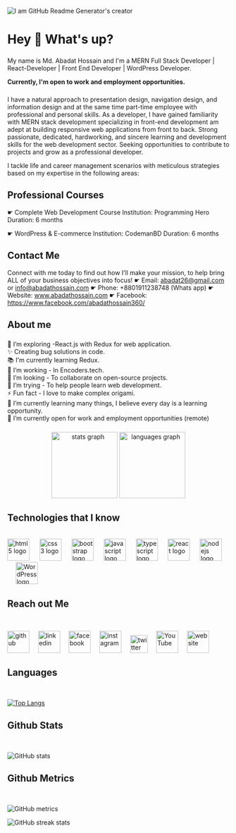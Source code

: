 
![I am GitHub Readme Generator's creator](https://media.licdn.com/dms/image/D5616AQHbv0uuqmz_zQ/profile-displaybackgroundimage-shrink_350_1400/0/1695665354502?e=1716422400&v=beta&t=wLo8HtakhsD8KKK6n9hJCqxOmjb-OSf_uVfZ1N74dfw)

<h1 align="left">Hey 👋 What's up?</h1>

###

<p align="left">My name is Md. Abadat Hossain and I'm a MERN Full Stack Developer | React-Developer | Front End Developer | WordPress Developer.</p>
<p><strong> Currently, I'm open to work and employment opportunities.</strong> </p> 

###
I have a natural approach to presentation design, navigation design, and information design and at the same time part-time employee with professional and personal skills. As a developer, I have gained familiarity with MERN stack development specializing in front-end development am adept at building responsive web applications from front to back. Strong passionate, dedicated, hardworking, and sincere learning and development skills for the web development sector. Seeking opportunities to contribute to projects and grow as a professional developer.

I tackle life and career management scenarios with meticulous strategies based on my expertise in the following areas:

<h2 align="left">Professional Courses</h2>

☛ Complete Web Development Course
 Institution: Programming Hero
 Duration: 6 months

☛ WordPress & E-commerce
 Institution: CodemanBD
 Duration: 6 months
 
<h2 align="left">Contact Me</h2>

Connect with me today to find out how I’ll make your mission, to help bring ALL of your business objectives into focus!
☛ Email: abadat26@gmail.com or info@abadathossain.com
☛ Phone: +8801911238748 (Whats app) 
☛ Website: www.abadathossain.com
☛ Facebook: https://www.facebook.com/abadathossain360/

<h2 align="left">About me</h2>

###

<p align="left">🌱 I’m exploring -React.js with Redux for web application.<br>✨ Creating bug solutions in code.<br>📚 I'm currently learning Redux.<br>🎯 I’m working - In Encoders.tech.<br>👯 I’m looking - To collaborate on open-source projects.<br>🤔 I’m trying - To help people learn web development.<br>⚡ Fun fact - I love to make complex origami.<br>🌱 I’m currently learning many things, I believe every day is a learning opportunity.<br>👯 I’m currently open for work and employment opportunities (remote) </p> 

###

###

<div align="center">
  <img src="https://github-readme-stats.vercel.app/api?username=AbadatHossain&hide_title=false&hide_rank=false&show_icons=true&include_all_commits=true&count_private=true&disable_animations=false&theme=dracula&locale=en&hide_border=false" height="150" alt="stats graph"  />
  <img src="https://github-readme-stats.vercel.app/api/top-langs?username=AbadatHossain&locale=en&hide_title=false&layout=compact&card_width=320&langs_count=5&theme=dracula&hide_border=false" height="150" alt="languages graph"  />
</div>

###

<h2 align="left">Technologies that I know</h2><br>

<div align="left">
  <img src="https://cdn.jsdelivr.net/gh/devicons/devicon/icons/html5/html5-original.svg" height="50" alt="html5 logo"  />
  <img width="15" />

  <img src="https://cdn.jsdelivr.net/gh/devicons/devicon/icons/css3/css3-original.svg" height="50" alt="css3 logo" />
  <img width="15" />

  <img src="https://cdn.jsdelivr.net/gh/devicons/devicon/icons/bootstrap/bootstrap-original.svg" height="50" alt="bootstrap logo"  />
  <img width="15" />
  
  <img src="https://cdn.jsdelivr.net/gh/devicons/devicon/icons/javascript/javascript-original.svg" height="50" alt="javascript logo"  />
  <img width="15" />
  
  <img src="https://cdn.jsdelivr.net/gh/devicons/devicon/icons/typescript/typescript-original.svg" height="50" alt="typescript logo"  />
  <img width="15" />
  
  <img src="https://cdn.jsdelivr.net/gh/devicons/devicon/icons/react/react-original.svg" height="50" alt="react logo"  />
  <img width="15" />
  
  <img src="https://cdn.jsdelivr.net/gh/devicons/devicon/icons/nodejs/nodejs-original.svg" height="50" alt="nodejs logo"  />
  <img width="15" />
  
  <img src="https://cdn.jsdelivr.net/gh/devicons/devicon/icons/wordpress/wordpress-original.svg" height="50" alt="WordPress logo"  />
  <img width="15" />

</div>

<h2 align="left">Reach out Me</h2><br>

[<img src='https://cdn.jsdelivr.net/npm/simple-icons@3.0.1/icons/github.svg' alt='github' height='50'>](https://github.com/AbadatHossain) &nbsp;&nbsp;&nbsp; [<img src='https://cdn.jsdelivr.net/npm/simple-icons@3.0.1/icons/linkedin.svg' alt='linkedin' height='50'>](https://www.linkedin.com/in/md-abadat-hossain/) &nbsp;&nbsp;&nbsp; [<img src='https://cdn.jsdelivr.net/npm/simple-icons@3.0.1/icons/facebook.svg' alt='facebook' height='50'>](https://www.facebook.com/abadat.hossain.7) &nbsp;&nbsp;&nbsp; [<img src='https://cdn.jsdelivr.net/npm/simple-icons@3.0.1/icons/instagram.svg' alt='instagram' height='50'>](https://www.instagram.com/abadat_hossain360/) &nbsp;&nbsp;&nbsp; [<img src='https://cdn.jsdelivr.net/npm/simple-icons@3.0.1/icons/twitter.svg' alt='twitter' height='40'>](https://twitter.com/abadat26) &nbsp;&nbsp;&nbsp; [<img src='https://cdn.jsdelivr.net/npm/simple-icons@3.0.1/icons/youtube.svg' alt='YouTube' height='50'>](https://www.youtube.com/channel/@abadat-hossain) &nbsp;&nbsp;&nbsp; [<img src='https://cdn.jsdelivr.net/npm/simple-icons@3.0.1/icons/icloud.svg' alt='website' height='50'>](www.abadathossain.com)  

###

<h2 align="left">Languages</h2><br>

[![Top Langs](https://github-readme-stats.vercel.app/api/top-langs/?username=AbadatHossain)](https://github.com/anuraghazra/github-readme-stats)

<h2 align="left">Github Stats</h2><br>

![GitHub stats](https://github-readme-stats.vercel.app/api?username=AbadatHossain&show_icons=true&count_private=true)  

<h2 align="left">Github Metrics</h2><br>

![GitHub metrics](https://metrics.lecoq.io/AbadatHossain)  

![GitHub streak stats](https://streak-stats.demolab.com/?user=AbadatHossain)  

###









